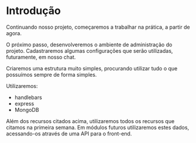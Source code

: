 # Introdução

Continuando nosso projeto, começaremos a trabalhar na prática, a partir de agora.

O próximo passo, desenvolveremos o ambiente de administração do projeto. Cadastraremos algumas configurações que serão utilizadas, futuramente, em nosso chat.

Criaremos uma estrutura muito simples, procurando utilizar tudo o que possuímos sempre de forma simples.

Utilizaremos:

* handlebars
* express
* MongoDB

Além dos recursos citados acima, utilizaremos todos os recursos que citamos na primeira semana. Em módulos futuros utilizaremos estes dados, acessando-os através de uma API para o front-end.